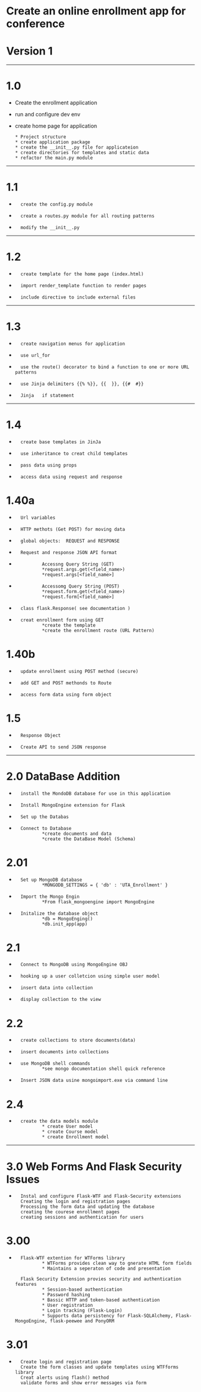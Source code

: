 # Create an online enrollment app for conference

#   Version 1


****************************************************************
# 1.0
-   Create the enrollment application
-   run and configure dev env
-   create home page for application
        
        * Project structure
        * create application package
        * create the __init__.py file for applicateion
        * create directories for templates and static data
        * refactor the main.py module

*****************************************************************
# 1.1

-       create the config.py module
-       create a routes.py module for all routing patterns
-       modify the __init__.py 
*****************************************************************
# 1.2

-       create template for the home page (index.html)
-       import render_template function to render pages
-       include directive to include external files
******************************************************************
# 1.3 

-       create navigation menus for application
-       use url_for
-       use the route() decorator to bind a function to one or more URL patterns
-       use Jinja delimiters {{% %}}, {{  }}, {{#  #}}
-       Jinja   if statement
********************************************************************
# 1.4  

-       create base templates in JinJa
-       use inheritance to creat child templates
-       pass data using props
-       access data using request and response
# 1.40a
-       Url variables
-       HTTP methots (Get POST) for moving data
-       global objects:  REQUEST and RESPONSE 
-       Request and response JSON API format

-               Accessng Query String (GET)
                *request.args.get(<field_name>)
                *request.args[<field_name>]
-               Accessomg Query String (POST)
                *request.form.get(<field_name>)
                *request.form[<field_name>]

-       class flask.Response( see documentation )
-       creat enrollment form using GET
                *create the template
                *create the enrollment route (URL Pattern)
# 1.40b
-       update enrollment using POST method (secure)
-       add GET and POST methonds to Route
-       access form data using form object
# 1.5
-       Response Object
-       Create API to send JSON response

************************************************************************
# 2.0   DataBase Addition

-       install the MondoDB database for use in this application
-       Install MongoEngine extension for Flask
-       Set up the Databas
-       Connect to Database
                *create documents and data
                *create the DataBase Model (Schema)
# 2.01
-       Set up MongoDB database
                *MONGODB_SETTINGS = { 'db' : 'UTA_Enrollment' }
-       Import the Mongo Engin
                *From flask_mongoengine import MongoEngine
-       Initalize the database object
                *db = MongoEnging()
                *db.init_app(app)
# 2.1
-       Connect to MongoDB using MongoEngine OBJ
-       hooking up a user colletcion using simple user model
-       insert data into collection
-       display collection to the view
# 2.2
-       create collections to store documents(data)
-       insert documents into collections
-       use MongoDB shell commands
                *see mongo documentation shell quick reference
-       
        Insert JSON data usine mongoimport.exe via command line
# 2.4
-       create the data models module
                * create User model
                * create Course model
                * create Enrollment model

****************************************************************************
# 3.0   Web Forms And Flask Security Issues

-       Instal and configure Flask-WTF and Flask-Security extensions
        Creating the login and registration pages
        Processing the form data and updating the database
        creating the courese enrollment pages
        creating sessions and authentication for users
# 3.00
-       Flask-WTF extention for WTForms library
                * WTForms provides clean way to gnerate HTML form fields
                * Maintains a seperaton of code and presentation

        Flask Security Extension provies security and authentication features
                * Session-based authentication
                * Password hashing
                * Bassic HTTP and token-based authentication
                * User registration
                * Login tracking (Flask-Login)
                * Supports data persistency for Flask-SQLAlchemy, Flask-MongoEngine, flask-peewee and PonyORM
# 3.01
-       Create login and registration page
        Create the form classes and update templates using WTFforms library
        Creat alerts using flash() method
        validate forms and show error messages via form




